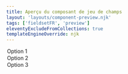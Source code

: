 ```yaml
---
title: Aperçu du composant de jeu de champs
layout: 'layouts/component-preview.njk'
tags: ['fieldsetFR', 'preview']
eleventyExcludeFromCollections: true
templateEngineOverride: njk
---
```


<gcds-fieldset legend="Légende" legend-size="h3" hint="Texte explicatif/Exemple de message.">
  <gcds-input input-id="form-input" label="Étiquette de champ" hint="Texte explicatif/Exemple de message." size="6">
  </gcds-input>
  <gcds-select select-id="form-select" label="Étiquette de sélection" hint="Texte explicatif/Exemple de message." default-value="Sélectionnez l'option">
    <option value="option-1">Option 1</option>
    <option value="option-2">Option 2</option>
    <option value="option-3">Option 3</option>
  </gcds-select>
</gcds-fieldset>
